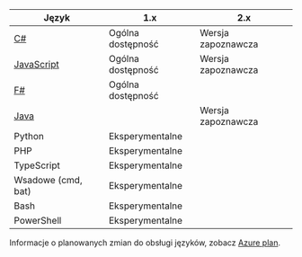 |Język                                 |1.x         |2.x|
|-----------------------------------------|------------|---|
|[C#](../articles/azure-functions/functions-reference-csharp.md)|Ogólna dostępność|Wersja zapoznawcza|
|[JavaScript](../articles/azure-functions/functions-reference-node.md)|Ogólna dostępność|Wersja zapoznawcza|
|[F#](../articles/azure-functions/functions-reference-fsharp.md)|Ogólna dostępność||
|[Java](../articles/azure-functions/functions-reference-java.md)||Wersja zapoznawcza|
|Python              |Eksperymentalne||
|PHP                 |Eksperymentalne||
|TypeScript          |Eksperymentalne||
|Wsadowe (cmd, bat)  |Eksperymentalne||
|Bash                |Eksperymentalne||
|PowerShell          |Eksperymentalne||

Informacje o planowanych zmian do obsługi języków, zobacz [Azure plan](https://azure.microsoft.com/roadmap/?tag=functions).